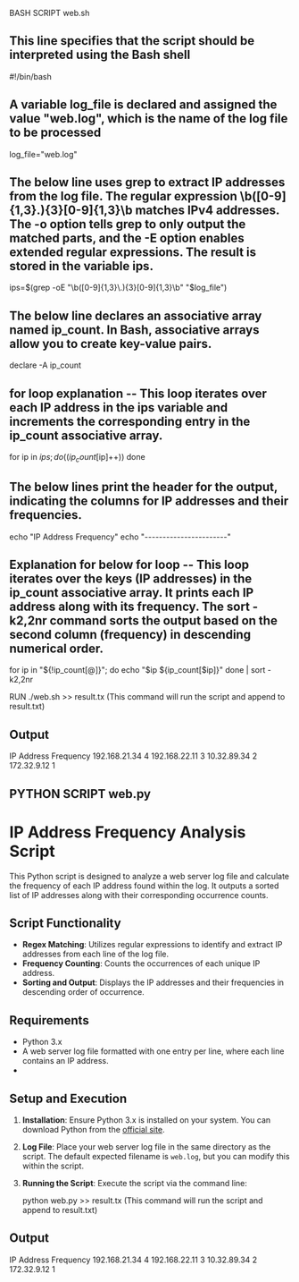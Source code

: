 BASH SCRIPT web.sh

## This line specifies that the script should be interpreted using the Bash shell

#!/bin/bash

##  A variable log_file is declared and assigned the value "web.log", which is the name of the log file to be processed

log_file="web.log"

## The below line uses grep to extract IP addresses from the log file. The regular expression \b([0-9]{1,3}\.){3}[0-9]{1,3}\b matches IPv4 addresses. The -o option tells grep to only output the matched parts, and the -E option enables extended regular expressions. The result is stored in the variable ips.

ips=$(grep -oE "\b([0-9]{1,3}\.){3}[0-9]{1,3}\b" "$log_file")

## The below line declares an associative array named ip_count. In Bash, associative arrays allow you to create key-value pairs.

declare -A ip_count


## for loop explanation -- This loop iterates over each IP address in the ips variable and increments the corresponding entry in the ip_count associative array.
for ip in $ips; do
    ((ip_count[$ip]++))
done



## The below lines print the header for the output, indicating the columns for IP addresses and their frequencies.
echo "IP Address   Frequency"
echo "-----------------------"

## Explanation for below for loop -- This loop iterates over the keys (IP addresses) in the ip_count associative array. It prints each IP address along with its frequency. The sort -k2,2nr command sorts the output based on the second column (frequency) in descending numerical order.

for ip in "${!ip_count[@]}"; do
    echo "$ip       ${ip_count[$ip]}"
done | sort -k2,2nr


RUN  ./web.sh >> result.tx  (This command will run the script and append to result.txt)

## Output
IP Address      Frequency
192.168.21.34           4
192.168.22.11           3
10.32.89.34             2
172.32.9.12             1


## PYTHON SCRIPT web.py

# IP Address Frequency Analysis Script

This Python script is designed to analyze a web server log file and calculate the frequency of each IP address found within the log. It outputs a sorted list of IP addresses along with their corresponding occurrence counts.

## Script Functionality

- **Regex Matching**: Utilizes regular expressions to identify and extract IP addresses from each line of the log file.
- **Frequency Counting**: Counts the occurrences of each unique IP address.
- **Sorting and Output**: Displays the IP addresses and their frequencies in descending order of occurrence.

## Requirements

- Python 3.x
- A web server log file formatted with one entry per line, where each line contains an IP address.
- 

## Setup and Execution

1. **Installation**: Ensure Python 3.x is installed on your system. You can download Python from the [official site](https://www.python.org/downloads/).

2. **Log File**: Place your web server log file in the same directory as the script. The default expected filename is `web.log`, but you can modify this within the script.

3. **Running the Script**: Execute the script via the command line:

   python web.py >> result.tx  (This command will run the script and append to result.txt)

## Output
IP Address      Frequency
192.168.21.34           4
192.168.22.11           3
10.32.89.34             2
172.32.9.12             1
